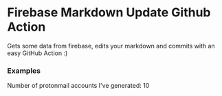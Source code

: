 
# Firebase Markdown Update Github Action

Gets some data from firebase, edits your markdown and commits with an easy GitHub Action :)

### Examples

Number of protonmail accounts I've generated: <!-- FIREBASE_VALUE:START -->10<!-- FIREBASE_VALUE:END -->


